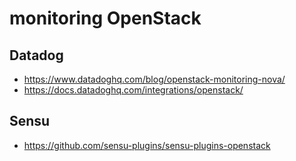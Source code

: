 # monitoring OpenStack

## Datadog

- https://www.datadoghq.com/blog/openstack-monitoring-nova/
- https://docs.datadoghq.com/integrations/openstack/

## Sensu

- https://github.com/sensu-plugins/sensu-plugins-openstack
